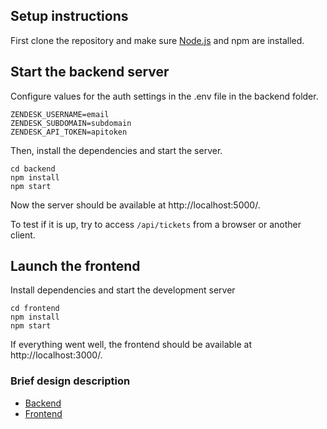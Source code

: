 ## Setup instructions

First clone the repository and make sure [Node.js](https://nodejs.org/en/) and npm are installed.

## Start the backend server

Configure values for the auth settings in the .env file in the backend folder.

```
ZENDESK_USERNAME=email
ZENDESK_SUBDOMAIN=subdomain
ZENDESK_API_TOKEN=apitoken
```
Then, install the dependencies and start the server.
```
cd backend
npm install
npm start
```
Now the server should be available at http://localhost:5000/.

To test if it is up, try to access `/api/tickets` from a browser or another client.

## Launch the frontend

Install dependencies and start the development server
```
cd frontend
npm install
npm start
```
If everything went well, the frontend should be available at http://localhost:3000/.

### Brief design description

- [Backend](/backend/README.md)
- [Frontend](/frontend/README.md)